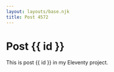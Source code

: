 ```yaml
---
layout: layouts/base.njk
title: Post 4572
---
```


# Post {{ id }}

This is post {{ id }} in my Eleventy project.
